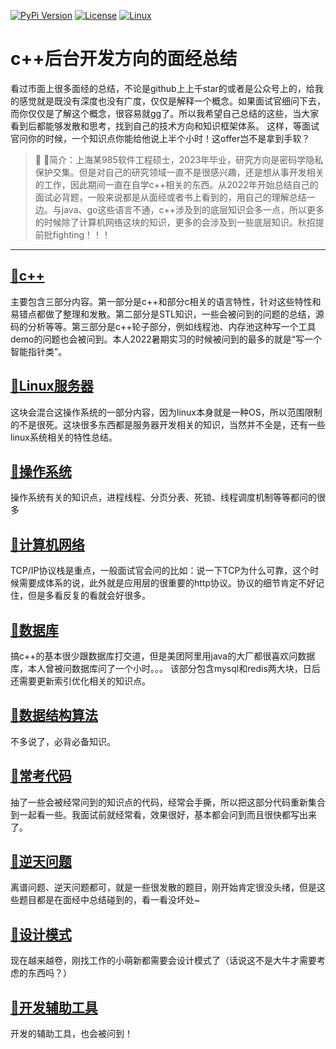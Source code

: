 [![PyPi Version](https://img.shields.io/pypi/v/mmdnn.svg)](https://pypi.org/project/mmdnn/)
[![License](https://img.shields.io/badge/license-MIT-blue.svg)](LICENSE)
[![Linux](https://travis-ci.org/Microsoft/MMdnn.svg?branch=master)](https://travis-ci.org/Microsoft/MMdnn)

# c++后台开发方向的面经总结
看过市面上很多面经的总结，不论是github上上千star的或者是公众号上的，给我的感觉就是既没有深度也没有广度，仅仅是解释一个概念。如果面试官细问下去，而你仅仅是了解这个概念，很容易就gg了。所以我希望自己总结的这些，当大家看到后都能够发散和思考，找到自己的技术方向和知识框架体系。
这样，等面试官问你的时候，一个知识点你能给他说上半个小时！这offer岂不是拿到手软？

>:watermelon:	:watermelon:简介：上海某985软件工程硕士，2023年毕业，研究方向是密码学隐私保护交集。但是对自己的研究领域一直不是很感兴趣，还是想从事开发相关的工作，因此期间一直在自学c++相关的东西。从2022年开始总结自己的面试必背题，一般来说都是从面经或者书上看到的，用自己的理解总结一边。与java、go这些语言不通，c++涉及到的底层知识会多一点，所以更多的时候除了计算机网络这块的知识，更多的会涉及到一些底层知识。秋招提前批fighting！！！

<hr>

## [:notebook:**c++**](https://github.com/guaguaupup/cplusplus_interview_summary/blob/main/%E9%9D%A2%E8%AF%95%E6%80%BB%E7%BB%93%E2%80%94C%2B%2B.md)</br>
主要包含三部分内容。第一部分是c++和部分c相关的语言特性，针对这些特性和易错点都做了整理和发散。第二部分是STL知识，一些会被问到的问题的总结，源码的分析等等。第三部分是c++轮子部分，例如线程池、内存池这种写一个工具demo的问题也会被问到。本人2022暑期实习的时候被问到的最多的就是“写一个智能指针类”。

## [:notebook:**Linux服务器**](https://github.com/guaguaupup/cplusplus_interview_summary/blob/main/%E9%9D%A2%E8%AF%95%E6%80%BB%E7%BB%93%E2%80%94linux%E6%9C%8D%E5%8A%A1%E5%99%A8.md)</br>
这块会混合这操作系统的一部分内容，因为linux本身就是一种OS，所以范围限制的不是很死。这块很多东西都是服务器开发相关的知识，当然并不全是，还有一些linux系统相关的特性总结。

## [:notebook:**操作系统**](https://github.com/guaguaupup/cplusplus_interview_summary/blob/main/%E9%9D%A2%E8%AF%95%E6%80%BB%E7%BB%93%E2%80%94%E6%93%8D%E4%BD%9C%E7%B3%BB%E7%BB%9F.md)</br>
操作系统有关的知识点，进程线程、分页分表、死锁、线程调度机制等等都问的很多

## [:notebook:**计算机网络**](https://github.com/guaguaupup/cplusplus_interview_summary/blob/main/%E9%9D%A2%E8%AF%95%E6%80%BB%E7%BB%93%E2%80%94%E8%AE%A1%E7%AE%97%E6%9C%BA%E7%BD%91%E7%BB%9C.md)</br>
TCP/IP协议栈是重点，一般面试官会问的比如：说一下TCP为什么可靠，这个时候需要成体系的说，此外就是应用层的很重要的http协议。协议的细节肯定不好记住，但是多看反复的看就会好很多。

## [:notebook:**数据库**](https://github.com/guaguaupup/cplusplus_interview_summary/blob/main/%E9%9D%A2%E8%AF%95%E6%80%BB%E7%BB%93%E2%80%94%E6%95%B0%E6%8D%AE%E5%BA%93.md)</br>
搞c++的基本很少跟数据库打交道，但是美团阿里用java的大厂都很喜欢问数据库，本人曾被问数据库问了一个小时。。。
该部分包含mysql和redis两大块，日后还需要更新索引优化相关的知识点。

## [:notebook:**数据结构算法**](https://github.com/guaguaupup/cplusplus_interview_summary/blob/main/%E9%9D%A2%E8%AF%95%E6%80%BB%E7%BB%93%E2%80%94%E6%95%B0%E6%8D%AE%E7%BB%93%E6%9E%84%E5%8F%8A%E7%AE%97%E6%B3%95.md)</br>
不多说了，必背必备知识。

## [:notebook:**常考代码**](https://github.com/guaguaupup/cplusplus_interview_summary/blob/main/%E6%AF%8F%E5%A4%A9%E4%B8%80%E7%9C%8B.md)</br>
抽了一些会被经常问到的知识点的代码，经常会手撕，所以把这部分代码重新集合到一起看一些。我面试前就经常看，效果很好，基本都会问到而且很快都写出来了。

## [:notebook:**逆天问题**](https://github.com/guaguaupup/cplusplus_interview_summary/blob/main/%E9%9D%A2%E8%AF%95%E6%80%BB%E7%BB%93%E2%80%94%E7%A6%BB%E8%B0%B1%E9%97%AE%E9%A2%98.md)</br>
离谱问题、逆天问题都可，就是一些很发散的题目，刚开始肯定很没头绪，但是这些题目都是在面经中总结碰到的，看一看没坏处~

## [:notebook:**设计模式**](https://github.com/guaguaupup/cplusplus_interview_summary/blob/main/%E9%9D%A2%E8%AF%95%E6%80%BB%E7%BB%93%E2%80%94%E8%AE%BE%E8%AE%A1%E6%A8%A1%E5%BC%8F.md)</br>
现在越来越卷，刚找工作的小萌新都需要会设计模式了（话说这不是大牛才需要考虑的东西吗？）

## [:notebook:**开发辅助工具**](https://github.com/guaguaupup/cplusplus_interview_summary/blob/main/%E9%9D%A2%E8%AF%95%E6%80%BB%E7%BB%93%E2%80%94%E8%BE%85%E5%8A%A9%E5%B7%A5%E5%85%B7.md)</br>
开发的辅助工具，也会被问到！
